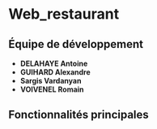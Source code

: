 # Web_restaurant

## Équipe de développement
- **DELAHAYE Antoine**
- **GUIHARD Alexandre**
- **Sargis Vardanyan**
- **VOIVENEL Romain**

## Fonctionnalités principales
